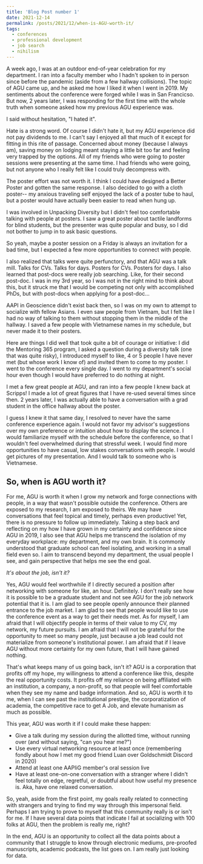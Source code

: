```yaml
---
title: 'Blog Post number 1'
date: 2021-12-14
permalink: /posts/2021/12/when-is-AGU-worth-it/
tags:
  - conferences
  - professional development
  - job search
  - nihilism
---
```


A week ago, I was at an outdoor end-of-year celebration for my department. I ran into a faculty member who I hadn't spoken to in person since before the pandemic (aside from a few hallway collisions). The topic of AGU came up, and he asked me how I liked it when I went in 2019. My sentiments about the conference were forged while I was in San Francicso. But now, 2 years later, I was responding for the first time with the whole truth when someone asked how my previous AGU experience was.

I said without hesitation, "I hated it".

Hate is a strong word. Of course I didn't hate it, but my AGU experience did not pay dividends to me. I can't say I enjoyed all that much of it except for fitting in this rite of passage. Concerned about money (because I always am), saving money on lodging meant staying a little bit too far and feeling very trapped by the options. All of my friends who were going to poster sessions were presenting at the same time. I had friends who were going, but not anyone who I really felt like I could truly decompress with.

The poster effort was not worth it. I think I could have designed a Better Poster and gotten the same response. I also decided to go with a cloth poster-- my anxious traveling self enjoyed the lack of a poster tube to haul, but a poster would have actually been easier to read when hung up.

I was involved in Unpacking Diversity but I didn't feel too comfortable talking with people at posters. I saw a great poster about tactile landforms for blind students, but the presenter was quite popular and busy, so I did not bother to jump in to ask basic questions.

So yeah, maybe a poster session on a Friday is always an invitation for a bad time, but I expected a few more opportunities to connect with people.

I also realized that talks were quite perfunctory, and that AGU was a talk mill. Talks for CVs. Talks for days. Posters for CVs. Posters for days. I also learned that post-docs were really job searching. Like, for their second post-doc. I was in my 3rd year, so I was not in the right mind to think about this, but it struck me that I would be competing not only with accomplished PhDs, but with post-docs when applying for a post-doc...

AAPI in Geoscience didn't exist back then, so I was on my own to attempt to socialize with fellow Asians. I even saw people from Vietnam, but I felt like I had no way of talking to them without stopping them in the middle of the hallway. I saved a few people with Vietnamese names in my schedule, but never made it to their posters.

Here are things I did well that took quite a bit of courage or initiative: I did the Mentoring 365 program, I asked a question during a diversity talk (one that was quite risky), I introduced myself to like, 4 or 5 people I have never met (but whose work I know of) and invited them to come to my poster. I went to the conference every single day. I went to my department's social hour even though I would have preferred to do nothing at night.

I met a few great people at AGU, and ran into a few people I knew back at Scripps! I made a lot of great figures that I have re-used several times since then. 2 years later, I was actually able to have a conversation with a grad student in the office hallway about the poster.

I guess I knew it that same day, I resolved to never have the same conference experience again. I would not favor my advisor's suggestions over my own preference or intuition about how to display the science. I would familiarize myself with the schedule before the conference, so that I wouldn't feel overwhelmed during that stressful week. I would find more opportunities to have casual, low stakes conversations with people. I would get pictures of my presentation. And I would talk to someone who is Vietnamese.

So, when is AGU worth it?
-----
For me, AGU is worth it when I grow my network and forge connections with people, in a way that wasn't possible outside the conference. Others are exposed to my research, I am exposed to theirs. We may have conversations that feel topical and timely, perhaps even productive! Yet, there is no pressure to follow up immediately. Taking a step back and reflecting on my how I have grown in my certainty and confidence since AGU in 2019, I also see that AGU helps me transcend the isolation of my everyday workplace: my department, and my own brain. It is commonly understood that graduate school can feel isolating, and working in a small field even so. I aim to transcend beyond my department, the usual people I see, and gain perspective that helps me see the end goal.

_It's about the job, isn't it?_

Yes, AGU would feel worthwhile if I directly secured a position after networking with someone for like, an hour. Definitely. I don't really see how it is possible to be a graduate student and not see AGU for the job network potential that it is. I am glad to see people openly announce their planned entrance to the job market. I am glad to see that people would like to use the conference event as a way to get their needs met. As for myself, I am afraid that I will objectify people in terms of their value to my CV, my network, my future pursuits. I am afraid that I will not be grateful for the opportunity to meet so many people, just because a job lead could not materialize from someone's institutional power. I am afraid that if I leave AGU without more certainty for my own future, that I will have gained nothing.

That's what keeps many of us going back, isn't it? AGU is a corporation that profits off my hope, my willingness to attend a conference like this, despite the real opportunity costs. It profits off my reliance on being affiliated with an institution, a company, a non-profit, so that people will feel comfortable when they see my name and badge information. And so, AGU is worth it to me, when I can see past the institutional prestige, the corporatization of academia, the competitive race to get A Job, and elevate humanism as much as possible.

This year, AGU was worth it if I could make these happen:
- Give a talk during my session during the allotted time, without running over (and without saying, "can you hear me?")
- Use every virtual networking resource at least once (remembering fondly about how I met my good friend Luan over Goldschmidt Discord in 2020)
- Attend at least one AAPIiG member's oral session live
- Have at least one-on-one conversation with a stranger where I didn't feel totally on edge, regretful, or doubtful about how useful my presence is. Aka, have one relaxed conversation.

So, yeah, aside from the first point, my goals really related to connecting with strangers and trying to find my way through this impersonal field. Perhaps I am trying to prove to myself that this community really is or isn't for me. If I have several data points that indicate I fail at socializing with 100 folks at AGU, then the problem is really me, right?

In the end, AGU is an opportunity to collect all the data points about a community that I struggle to know through electronic mediums, pre-proofed manuscripts, academic podcasts, the list goes on. I am really just looking for data.
